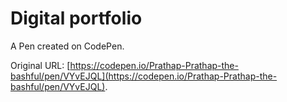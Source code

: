 # Digital portfolio 

A Pen created on CodePen.

Original URL: [https://codepen.io/Prathap-Prathap-the-bashful/pen/VYvEJQL](https://codepen.io/Prathap-Prathap-the-bashful/pen/VYvEJQL).

